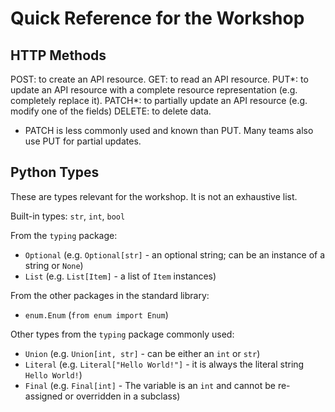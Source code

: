 # Quick Reference for the Workshop

## HTTP Methods

POST: to create an API resource.
GET: to read an API resource.
PUT*: to update an API resource with a complete resource representation (e.g. completely replace it).
PATCH*: to partially update an API resource (e.g. modify one of the fields)
DELETE: to delete data.

* PATCH is less commonly used and known than PUT. Many teams also use PUT for partial updates.

## Python Types

These are types relevant for the workshop. It is not an exhaustive list.

Built-in types: `str`, `int`, `bool`

From the `typing` package: 

- `Optional` (e.g. `Optional[str]` - an optional string; can be an instance of a string or `None`)
- `List` (e.g. `List[Item]` - a list of `Item` instances)

From the other packages in the standard library: 

- `enum.Enum` (`from enum import Enum`)


Other types from the `typing` package commonly used: 

- `Union` (e.g. `Union[int, str]` - can be either an `int` or `str`)
- `Literal` (e.g. `Literal["Hello World!"]` - it is always the literal string `Hello World!`)
- `Final` (e.g. `Final[int]` - The variable is an `int` and cannot be re-assigned or overridden in a subclass)